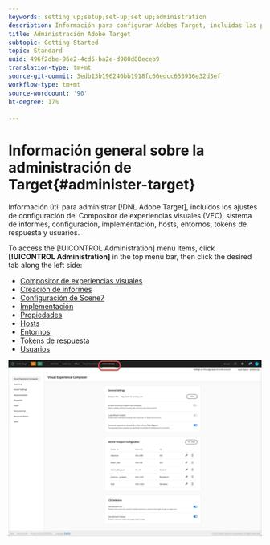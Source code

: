 ```yaml
---
keywords: setting up;setup;set-up;set up;administration
description: Información para configurar Adobes Target, incluidas las preferencias, la implementación, la administración de usuarios, las propiedades, la configuración de Scene7, la administración de hosts y los tokens de respuesta.
title: Administración Adobe Target
subtopic: Getting Started
topic: Standard
uuid: 496f2dbe-96e2-4cd5-ba2e-d980d80eceb9
translation-type: tm+mt
source-git-commit: 3edb13b196240bb1918fc66edcc653936e32d3ef
workflow-type: tm+mt
source-wordcount: '90'
ht-degree: 17%

---
```



# Información general sobre la administración de Target{#administer-target}

Información útil para administrar [!DNL Adobe Target], incluidos los ajustes de configuración del Compositor de experiencias visuales (VEC), sistema de informes, configuración, implementación, hosts, entornos, tokens de respuesta y usuarios.

To access the [!UICONTROL Administration] menu items, click **[!UICONTROL Administration]** in the top menu bar, then click the desired tab along the left side:

* [Compositor de experiencias visuales](/help/administrating-target/visual-experience-composer-set-up.md)
* [Creación de informes](/help/administrating-target/reporting.md)
* [Configuración de Scene7](/help/administrating-target/scene7-settings.md)
* [Implementación](/help/c-implementing-target/implementing-target.md)
* [Propiedades](/help/administrating-target/c-user-management/property-channel/property-channel.md)
* [Hosts](/help/administrating-target/hosts.md)
* [Entornos](/help/administrating-target/environments.md)
* [Tokens de respuesta](/help/administrating-target/response-tokens.md)
* [Usuarios](/help/administrating-target/c-user-management/user-management.md)

![Menú Administración de Adobes Target](/help/administrating-target/assets/administration.png)